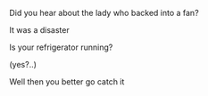 Did you hear about the lady who backed into a fan?

It was a disaster

Is your refrigerator running?

(yes?..)

Well then you better go catch it
